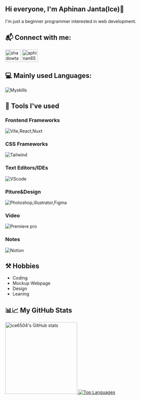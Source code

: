 ## Hi everyone, I'm Aphinan Janta(Ice)👋 
I'm just a beginner programmer interested in web development.

## 📬 Connect with me:
<a href="https://www.facebook.com/Aphinan6504/" target="_blank"><img align="center" src="https://raw.githubusercontent.com/rahuldkjain/github-profile-readme-generator/master/src/images/icons/Social/facebook.svg" alt="shadowtak" height="40" width="50" /></a>
<a href="https://instagram.com/aphinan6504" target="_blank"><img align="center" src="https://raw.githubusercontent.com/rahuldkjain/github-profile-readme-generator/master/src/images/icons/Social/instagram.svg" alt="aphinan6504" height="40" width="50" /></a>

## 💻 Mainly used Languages:
![Myskills](https://skillicons.dev/icons?i=html,css,js,nodejs,python)

## 🧰 Tools I've used
### Frontend Frameworks
![Vite,React,Nuxt](https://skillicons.dev/icons?i=vite,react,nuxtjs)
### CSS Frameworks 
![Tailwind](https://skillicons.dev/icons?i=tailwind)
### Text Editors/IDEs
![VScode](https://skillicons.dev/icons?i=vscode)
### Piture&Design
![Photoshop,Illustrator,Figma](https://skillicons.dev/icons?i=ps,ai,figma)
### Video
![Premiere pro](https://skillicons.dev/icons?i=pr)
### Notes
![Notion](https://skillicons.dev/icons?i=notion&theme=light)

## ⚒ Hobbies
- Coding
- Mockup Webpage
- Design
- Leaning

## 📊📈 My GitHub Stats                
<a href="http://www.github.com/ice6504">
    <img src="https://github-readme-stats.vercel.app/api?username=ice6504&theme=github_dark" alt="ice6504's GitHub stats" height="230" />
</a>
<a href="https://github.com/ice6504" align="left">
    <img src="https://github-readme-stats.vercel.app/api/top-langs/?username=ice6504&theme=github_dark" alt="Top Languages" />
</a>
